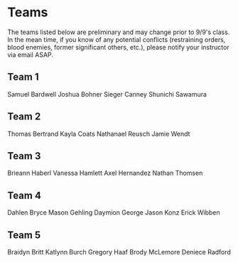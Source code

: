 # Teams

The teams listed below are preliminary and may change prior to 9/9's class.
In the mean time, if you know of any potential conflicts (restraining orders,
blood enemies, former significant others, etc.), please notify your instructor
via email ASAP.

## Team 1
Samuel Bardwell
Joshua Bohner
Sieger Canney
Shunichi Sawamura

## Team 2
Thomas Bertrand
Kayla Coats
Nathanael Reusch
Jamie Wendt

## Team 3
Brieann Haberl
Vanessa Hamlett
Axel Hernandez
Nathan Thomsen

## Team 4
Dahlen Bryce
Mason Gehling
Daymion George
Jason Konz
Erick Wibben

## Team 5
Braidyn Britt
Katlynn Burch
Gregory Haaf
Brody McLemore
Deniece Radford


